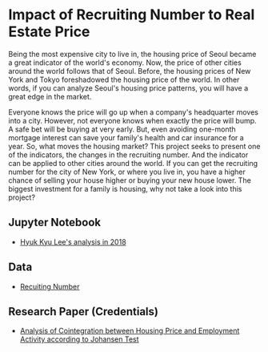 # Impact of Recruiting Number to Real Estate Price
Being the most expensive city to live in, the housing price of Seoul became a great indicator of the world's economy. 
Now, the price of other cities around the world follows that of Seoul. Before, the housing prices of New York and Tokyo foreshadowed the housing price of the world.
In other words, if you can analyze Seoul's housing price patterns, you will have a great edge in the market.

Everyone knows the price will go up when a company's headquarter moves into a city. 
However, not everyone knows when exactly the price will bump. 
A safe bet will be buying at very early.
But, even avoiding one-month mortgage interest can save your family's health and car insurance for a year.
So, what moves the housing market?
This project seeks to present one of the indicators, the changes in the recruiting number.
And the indicator can be applied to other cities around the world.
If you can get the recruiting number for the city of New York, or where you live in,
you have a higher chance of selling your house higher or buying your new house lower.
The biggest investment for a family is housing, why not take a look into this project?

## Jupyter Notebook
* [Hyuk Kyu Lee's analysis in 2018](Number_Seeking_Employement_vs_Real_Estate_Price.ipynb)

## Data
* [Recuiting Number](http://kosis.kr/statHtml/statHtml.do?orgId=383&tblId=DT_38301_2013_N1020&conn_path=I3)


## Research Paper (Credentials)
* [Analysis of Cointegration between
Housing Price and Employment Activity
according to Johansen Test](http://kostat.go.kr/attach/journal/11-1-1.pdf)


